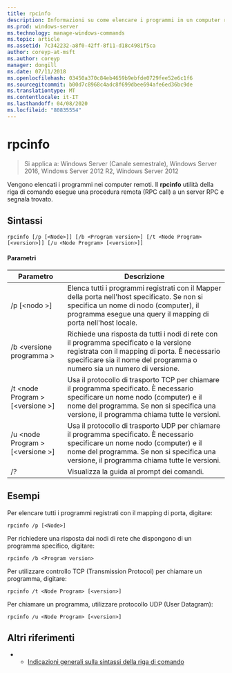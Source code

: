 ```yaml
---
title: rpcinfo
description: Informazioni su come elencare i programmi in un computer remoto.
ms.prod: windows-server
ms.technology: manage-windows-commands
ms.topic: article
ms.assetid: 7c342232-a8f0-42ff-8f11-d18c4981f5ca
author: coreyp-at-msft
ms.author: coreyp
manager: dongill
ms.date: 07/11/2018
ms.openlocfilehash: 03450a370c84eb4659b9ebfde0729fee52e6c1f6
ms.sourcegitcommit: b00d7c8968c4adc8f699dbee694afe6ed36bc9de
ms.translationtype: MT
ms.contentlocale: it-IT
ms.lasthandoff: 04/08/2020
ms.locfileid: "80835554"
---
```

# <a name="rpcinfo"></a>rpcinfo

>Si applica a: Windows Server (Canale semestrale), Windows Server 2016, Windows Server 2012 R2, Windows Server 2012

Vengono elencati i programmi nei computer remoti. Il **rpcinfo** utilità della riga di comando esegue una procedura remota (RPC call) a un server RPC e segnala trovato. 

## <a name="syntax"></a>Sintassi
```
rpcinfo [/p [<Node>]] [/b <Program version>] [/t <Node Program> [<version>]] [/u <Node Program> [<version>]]
```

#### <a name="parameters"></a>Parametri
|Parametro|Descrizione|
|-------|--------|
|/p [\<nodo >]|Elenca tutti i programmi registrati con il Mapper della porta nell'host specificato. Se non si specifica un nome di nodo (computer), il programma esegue una query il mapping di porta nell'host locale.|
|/b \<versione programma >|Richiede una risposta da tutti i nodi di rete con il programma specificato e la versione registrata con il mapping di porta. È necessario specificare sia il nome del programma o numero sia un numero di versione.|
|/t \<node Program > [\<versione >]|Usa il protocollo di trasporto TCP per chiamare il programma specificato. È necessario specificare un nome nodo (computer) e il nome del programma. Se non si specifica una versione, il programma chiama tutte le versioni.|
|/u \<node Program > [\<versione >]|Usa il protocollo di trasporto UDP per chiamare il programma specificato. È necessario specificare un nome nodo (computer) e il nome del programma. Se non si specifica una versione, il programma chiama tutte le versioni.|
|/?|Visualizza la guida al prompt dei comandi.|

## <a name="examples"></a><a name="BKMK_Examples"></a>Esempi
Per elencare tutti i programmi registrati con il mapping di porta, digitare:
```
rpcinfo /p [<Node>]
```
Per richiedere una risposta dai nodi di rete che dispongono di un programma specifico, digitare:
```
rpcinfo /b <Program version>
```
Per utilizzare controllo TCP (Transmission Protocol) per chiamare un programma, digitare:
```
rpcinfo /t <Node Program> [<version>]
```
Per chiamare un programma, utilizzare protocollo UDP (User Datagram):
```
rpcinfo /u <Node Program> [<version>]
```

## <a name="additional-references"></a>Altri riferimenti
-   - [Indicazioni generali sulla sintassi della riga di comando](command-line-syntax-key.md)

